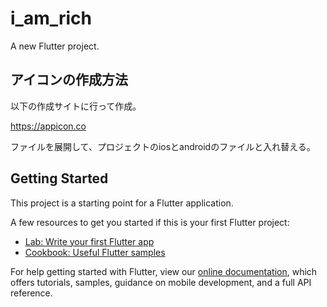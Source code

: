 # i_am_rich

A new Flutter project.

## アイコンの作成方法

以下の作成サイトに行って作成。

https://appicon.co  

ファイルを展開して、プロジェクトのiosとandroidのファイルと入れ替える。

## Getting Started

This project is a starting point for a Flutter application.

A few resources to get you started if this is your first Flutter project:

- [Lab: Write your first Flutter app](https://flutter.dev/docs/get-started/codelab)
- [Cookbook: Useful Flutter samples](https://flutter.dev/docs/cookbook)

For help getting started with Flutter, view our
[online documentation](https://flutter.dev/docs), which offers tutorials,
samples, guidance on mobile development, and a full API reference.

